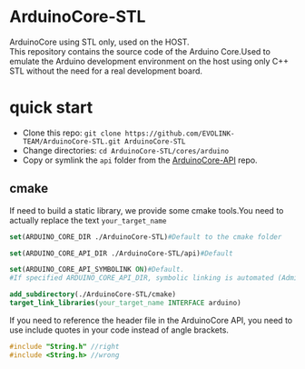 # ArduinoCore-STL
ArduinoCore using STL only, used on the HOST.  
This repository contains the source code of the Arduino Core.Used to emulate the Arduino development environment on the host using only C++ STL without the need for a real development board.

# quick start
- Clone this repo: `git clone https://github.com/EVOLINK-TEAM/ArduinoCore-STL.git ArduinoCore-STL`
- Change directories: `cd ArduinoCore-STL/cores/arduino`
- Copy or symlink the `api` folder from the [ArduinoCore-API](https://github.com/arduino/ArduinoCore-API) repo.

## cmake
If need to build a static library, we provide some cmake tools.You need to actually replace the text `your_target_name`
``` cmake
set(ARDUINO_CORE_DIR ./ArduinoCore-STL)#Default to the cmake folder

set(ARDUINO_CORE_API_DIR ./ArduinoCore-STL/api)#Default

set(ARDUINO_CORE_API_SYMBOLINK ON)#Default.
#If specified ARDUINO_CORE_API_DIR, symbolic linking is automated (Administrator required)

add_subdirectory(./ArduinoCore-STL/cmake)
target_link_libraries(your_target_name INTERFACE arduino)

```
If you need to reference the header file in the ArduinoCore API, you need to use include quotes in your code instead of angle brackets.
```c++
#include "String.h" //right
#include <String.h> //wrong
```